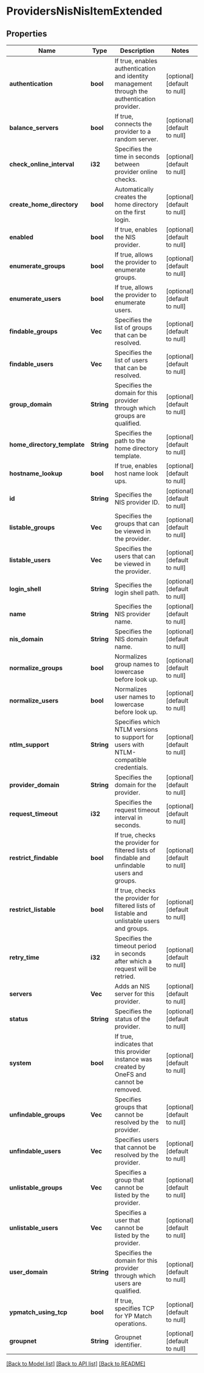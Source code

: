 # ProvidersNisNisItemExtended

## Properties
Name | Type | Description | Notes
------------ | ------------- | ------------- | -------------
**authentication** | **bool** | If true, enables authentication and identity management through the authentication provider. | [optional] [default to null]
**balance_servers** | **bool** | If true, connects the provider to a random server. | [optional] [default to null]
**check_online_interval** | **i32** | Specifies the time in seconds between provider online checks. | [optional] [default to null]
**create_home_directory** | **bool** | Automatically creates the home directory on the first login. | [optional] [default to null]
**enabled** | **bool** | If true, enables the NIS provider. | [optional] [default to null]
**enumerate_groups** | **bool** | If true, allows the provider to enumerate groups. | [optional] [default to null]
**enumerate_users** | **bool** | If true, allows the provider to enumerate users. | [optional] [default to null]
**findable_groups** | **Vec<String>** | Specifies the list of groups that can be resolved. | [optional] [default to null]
**findable_users** | **Vec<String>** | Specifies the list of users that can be resolved. | [optional] [default to null]
**group_domain** | **String** | Specifies the domain for this provider through which groups are qualified. | [optional] [default to null]
**home_directory_template** | **String** | Specifies the path to the home directory template. | [optional] [default to null]
**hostname_lookup** | **bool** | If true, enables host name look ups. | [optional] [default to null]
**id** | **String** | Specifies the NIS provider ID. | [optional] [default to null]
**listable_groups** | **Vec<String>** | Specifies the groups that can be viewed in the provider. | [optional] [default to null]
**listable_users** | **Vec<String>** | Specifies the users that can be viewed in the provider. | [optional] [default to null]
**login_shell** | **String** | Specifies the login shell path. | [optional] [default to null]
**name** | **String** | Specifies the NIS provider name. | [optional] [default to null]
**nis_domain** | **String** | Specifies the NIS domain name. | [optional] [default to null]
**normalize_groups** | **bool** | Normalizes group names to lowercase before look up. | [optional] [default to null]
**normalize_users** | **bool** | Normalizes user names to lowercase before look up. | [optional] [default to null]
**ntlm_support** | **String** | Specifies which NTLM versions to support for users with NTLM-compatible credentials. | [optional] [default to null]
**provider_domain** | **String** | Specifies the domain for the provider. | [optional] [default to null]
**request_timeout** | **i32** | Specifies the request timeout interval in seconds. | [optional] [default to null]
**restrict_findable** | **bool** | If true, checks the provider for filtered lists of findable and unfindable users and groups. | [optional] [default to null]
**restrict_listable** | **bool** | If true, checks the provider for filtered lists of listable and unlistable users and groups. | [optional] [default to null]
**retry_time** | **i32** | Specifies the timeout period in seconds after which a request will be retried. | [optional] [default to null]
**servers** | **Vec<String>** | Adds an NIS server for this provider. | [optional] [default to null]
**status** | **String** | Specifies the status of the provider. | [optional] [default to null]
**system** | **bool** | If true, indicates that this provider instance was created by OneFS and cannot be removed. | [optional] [default to null]
**unfindable_groups** | **Vec<String>** | Specifies groups that cannot be resolved by the provider. | [optional] [default to null]
**unfindable_users** | **Vec<String>** | Specifies users that cannot be resolved by the provider. | [optional] [default to null]
**unlistable_groups** | **Vec<String>** | Specifies a group that cannot be listed by the provider. | [optional] [default to null]
**unlistable_users** | **Vec<String>** | Specifies a user that cannot be listed by the provider. | [optional] [default to null]
**user_domain** | **String** | Specifies the domain for this provider through which users are qualified. | [optional] [default to null]
**ypmatch_using_tcp** | **bool** | If true, specifies TCP for YP Match operations. | [optional] [default to null]
**groupnet** | **String** | Groupnet identifier. | [optional] [default to null]

[[Back to Model list]](../README.md#documentation-for-models) [[Back to API list]](../README.md#documentation-for-api-endpoints) [[Back to README]](../README.md)


